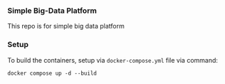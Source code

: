 ### Simple Big-Data Platform

This repo is for simple big data platform

### Setup

To build the containers, setup via ```docker-compose.yml``` file via command:

```
docker compose up -d --build
```